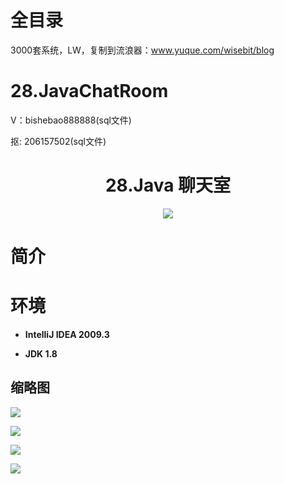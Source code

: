 # 全目录

3000套系统，LW，复制到流浪器：www.yuque.com/wisebit/blog

# 28.JavaChatRoom

<p>V：bishebao888888(sql文件)</p>
<p>抠: 206157502(sql文件)</p>

<p><h1 align="center">28.Java 聊天室</h1></p>


<p align="center">
	<img src="https://img.shields.io/badge/jdk-1.8-orange.svg"/>
</p>

# 简介
>
> 

# 环境

- <b>IntelliJ IDEA 2009.3</b>

- <b>JDK 1.8</b>


## 缩略图

![](https://bitwise.oss-cn-heyuan.aliyuncs.com/2024/9/10/ab570d4d-0c0f-4db8-b7cb-bdf3eb107828.png)

![](https://bitwise.oss-cn-heyuan.aliyuncs.com/2024/9/10/eaffd347-04d0-425a-8dd0-b887d1645639.png)

![](https://bitwise.oss-cn-heyuan.aliyuncs.com/2024/9/10/c9eefb0b-af13-458d-a0f4-b2a58ad3e6ad.png)

![](https://bitwise.oss-cn-heyuan.aliyuncs.com/2024/9/10/e3433ca8-8a9e-4e99-825b-2ea5cffdebd3.png)


